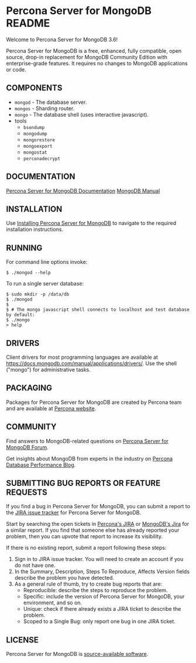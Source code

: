 # Percona Server for MongoDB README

Welcome to Percona Server for MongoDB 3.6!

Percona Server for MongoDB is a free, enhanced, fully compatible, open source, drop-in replacement for MongoDB Community Edition with enterprise-grade features. It requires no changes to MongoDB applications or code.

## COMPONENTS

  - `mongod` - The database server.
  - `mongos` - Sharding router.
  - `mongo`  - The database shell (uses interactive javascript).
  - tools
    - `bsondump`
    - `mongodump`
    - `mongorestore`
    - `mongoexport`
    - `mongostat`
    - `perconadecrypt`

## DOCUMENTATION
[Percona Server for MongoDB Documentation](https://www.percona.com/doc/percona-server-for-mongodb/3.6/index.html)
[MongoDB Manual](https://docs.mongodb.com/manual/)

## INSTALLATION

   Use [Installing Percona Server for MongoDB](https://www.percona.com/doc/percona-server-for-mongodb/3.6/install/index.html) to navigate to the required installation instructions.


## RUNNING

  For command line options invoke:

    $ ./mongod --help

  To run a single server database:

    $ sudo mkdir -p /data/db
    $ ./mongod
    $
    $ # The mongo javascript shell connects to localhost and test database by default:
    $ ./mongo
    > help

## DRIVERS

  Client drivers for most programming languages are available at
  https://docs.mongodb.com/manual/applications/drivers/. Use the shell
  ("mongo") for administrative tasks.

## PACKAGING

  Packages for Percona Server for MongoDB are created by Percona team and are available at [Percona website](https://www.percona.com/downloads/percona-server-mongodb-LATEST/).

## COMMUNITY

 Find answers to MongoDB-related questions on [Percona Server for MongoDB Forum](https://forums.percona.com/categories/percona-server-for-mongodb).

 Get insights about MongoDB from experts in the industry on [Percona Database Performance Blog](https://www.percona.com/blog/category/mongodb/).

## SUBMITTING BUG REPORTS OR FEATURE REQUESTS

If you find a bug in Percona Server for MongoDB, you can submit a report to the [JIRA issue tracker](https://jira.percona.com/projects/PSMDB) for Percona Server for MongoDB.

Start by searching the open tickets in [Percona's JIRA](https://jira.percona.com/projects/PSMDB) or [MongoDB's Jira](https://jira.mongodb.org/) for a similar report. If you find that someone else has already reported your problem, then you can upvote that report to increase its visibility.

If there is no existing report, submit a report following these steps:

1. Sign in to JIRA issue tracker. You will need to create an account if you do not have one.
2. In the Summary, Description, Steps To Reproduce, Affects Version fields describe the problem you have detected.
3. As a general rule of thumb, try to create bug reports that are:
    * Reproducible: describe the steps to reproduce the problem.
    * Specific: include the version of Percona Server for MongoDB, your environment, and so on.
    * Unique: check if there already exists a JIRA ticket to describe the problem.
    * Scoped to a Single Bug: only report one bug in one JIRA ticket.

## LICENSE

   Percona Server for MongoDB is [source-available software](https://en.wikipedia.org/wiki/Source-available_software).
